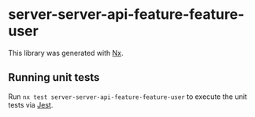 # server-server-api-feature-feature-user

This library was generated with [Nx](https://nx.dev).

## Running unit tests

Run `nx test server-server-api-feature-feature-user` to execute the unit tests via [Jest](https://jestjs.io).
